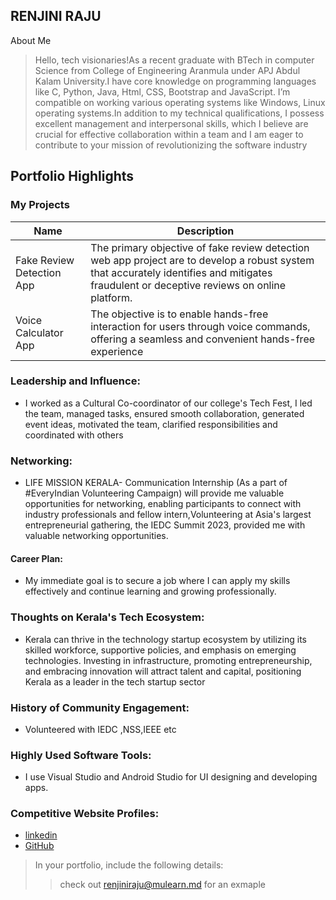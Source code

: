 <h2> RENJINI RAJU</h2>

About Me

>Hello, tech visionaries!As a recent graduate with BTech in computer Science from College of Engineering Aranmula under APJ Abdul Kalam University.I have core knowledge on programming languages like C, Python, Java, Html, CSS, Bootstrap and JavaScript. I’m compatible on working various operating systems like Windows, Linux operating systems.In addition to my technical qualifications, I possess excellent management and interpersonal skills, which I believe are crucial for effective collaboration within a team and I am eager to contribute to your mission of revolutionizing the software industry

## Portfolio Highlights

### My Projects

| Name                      | Description                                                                                                                                                                                 |
|---------------------------|---------------------------------------------------------------------------------------------------------------------------------------------------------------------------------------------|
|Fake Review Detection App  | The primary objective of fake review detection web app project are to develop a robust system that accurately identifies and mitigates fraudulent or deceptive reviews on online platform.  |                                                              
| Voice Calculator App      | The objective is to enable hands-free interaction for users through voice commands, offering a seamless and convenient hands-free experience                                                |

### Leadership and Influence:
- I worked as a Cultural Co-coordinator of our college's Tech Fest, I led the team, managed tasks, ensured smooth collaboration, generated event ideas, motivated the team, clarified responsibilities and coordinated with others

### Networking:
- LIFE MISSION KERALA- Communication Internship (As a part of #EveryIndian Volunteering Campaign) will provide me valuable opportunities for networking, enabling participants to connect with industry professionals and fellow intern,Volunteering at Asia's largest entrepreneurial gathering, the IEDC Summit 2023, provided me with valuable networking opportunities.

#### Career Plan:
- My immediate goal is to secure a job where I can apply my skills effectively and continue learning and growing professionally.

### Thoughts on Kerala's Tech Ecosystem:
- Kerala can thrive in the technology startup ecosystem by utilizing its skilled workforce, supportive policies, and emphasis on emerging technologies. Investing in infrastructure, promoting entrepreneurship, and embracing innovation will attract talent and capital, positioning Kerala as a leader in the tech startup sector

### History of Community Engagement:
- Volunteered with IEDC ,NSS,IEEE etc

### Highly Used Software Tools:
- I use Visual Studio and Android Studio for UI designing and developing apps.

 ### Competitive Website Profiles:
  - [linkedin](https://www.linkedin.com/in/renjini-raju-ab764b242)
  - [GitHub](https://github.com/RenjiniRaju2002)

>In your portfolio, include the following details:
>>check out renjiniraju@mulearn.md for an exmaple
